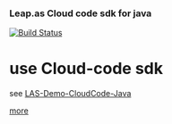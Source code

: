 
### Leap.as Cloud code sdk for java

[![Build Status](https://travis-ci.org/LeapCloud/LAS-SDK-CloudCode-Java.svg?branch=develop)](https://travis-ci.org/LeapCloud/LAS-SDK-CloudCode-Java)


# use Cloud-code sdk

see [LAS-Demo-CloudCode-Java](https://github.com/LeapAppServices/LAS-Demo-CloudCode-Java)

[more](https://github.com/LeapAppServices/LAS-Docs/blob/master/zh/Java/Guide/CloudCode.md) 
